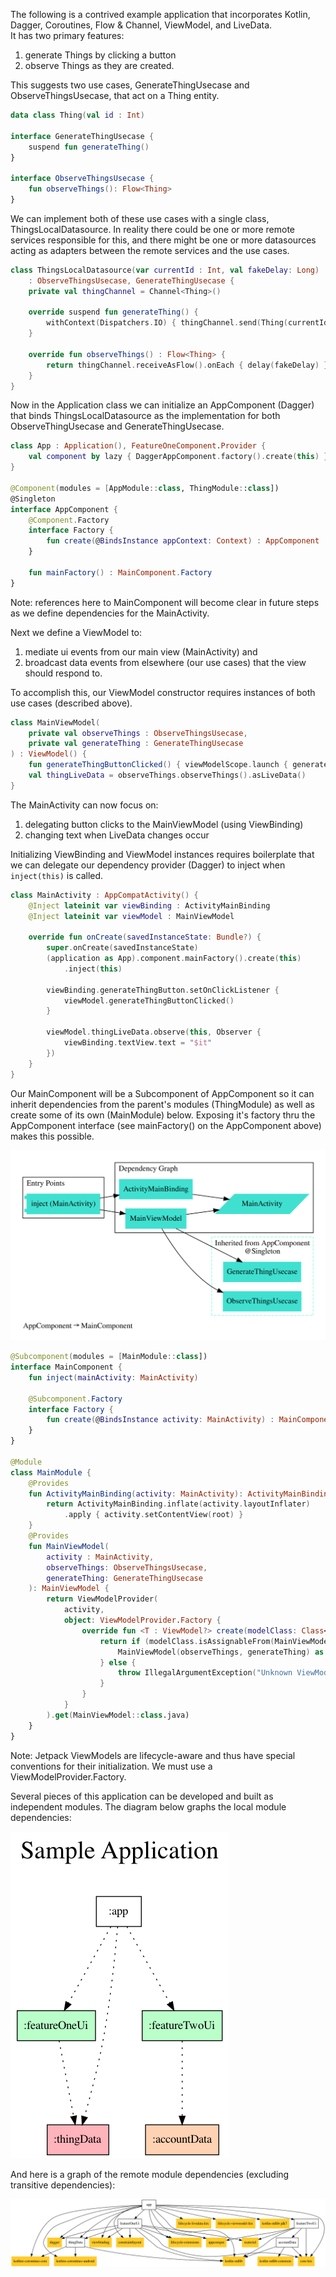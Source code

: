 The following is a contrived example application that incorporates 
Kotlin, Dagger, Coroutines, Flow & Channel, ViewModel, and LiveData.  
It has two primary features:
1. generate Things by clicking a button
2. observe Things as they are created. 

This suggests two use cases, GenerateThingUsecase and ObserveThingsUsecase, 
that act on a Thing entity.

```kotlin
data class Thing(val id : Int)

interface GenerateThingUsecase {
    suspend fun generateThing()
}

interface ObserveThingsUsecase {
    fun observeThings(): Flow<Thing>
}
```

We can implement both of these use cases with a single class, ThingsLocalDatasource.
In reality there could be one or more remote services responsible for this, and there might be one
or more datasources acting as adapters between the remote services and the use cases.

```kotlin
class ThingsLocalDatasource(var currentId : Int, val fakeDelay: Long)
    : ObserveThingsUsecase, GenerateThingUsecase {
    private val thingChannel = Channel<Thing>()

    override suspend fun generateThing() {
        withContext(Dispatchers.IO) { thingChannel.send(Thing(currentId++)) }
    }

    override fun observeThings() : Flow<Thing> {
        return thingChannel.receiveAsFlow().onEach { delay(fakeDelay) }.flowOn(Dispatchers.IO)
    }
}
```
Now in the Application class we can initialize an AppComponent (Dagger) that
binds ThingsLocalDatasource as the implementation for both ObserveThingUsecase and GenerateThingUsecase.

```kotlin
class App : Application(), FeatureOneComponent.Provider {
    val component by lazy { DaggerAppComponent.factory().create(this) }
}

@Component(modules = [AppModule::class, ThingModule::class])
@Singleton
interface AppComponent {
    @Component.Factory
    interface Factory {
        fun create(@BindsInstance appContext: Context) : AppComponent
    }

    fun mainFactory() : MainComponent.Factory
}
```

Note: references here to MainComponent will become clear in future steps as we define dependencies for the MainActivity.

Next we define a ViewModel to:
1) mediate ui events from our main view (MainActivity) and
2) broadcast data events from elsewhere (our use cases) that the view should respond to.

To accomplish this, our ViewModel constructor requires instances of both use cases (described above).
```kotlin
class MainViewModel(
    private val observeThings : ObserveThingsUsecase,
    private val generateThing : GenerateThingUsecase
) : ViewModel() {
    fun generateThingButtonClicked() { viewModelScope.launch { generateThing.generateThing() } }
    val thingLiveData = observeThings.observeThings().asLiveData()
}
```

The MainActivity can now focus on:
1) delegating button clicks to the MainViewModel (using ViewBinding)
2) changing text when LiveData changes occur

Initializing ViewBinding and ViewModel instances requires boilerplate that we can delegate
our dependency provider (Dagger) to inject when `inject(this)` is called.


```kotlin
class MainActivity : AppCompatActivity() {
    @Inject lateinit var viewBinding : ActivityMainBinding
    @Inject lateinit var viewModel : MainViewModel

    override fun onCreate(savedInstanceState: Bundle?) {
        super.onCreate(savedInstanceState)
        (application as App).component.mainFactory().create(this)
            .inject(this)

        viewBinding.generateThingButton.setOnClickListener {
            viewModel.generateThingButtonClicked()
        }

        viewModel.thingLiveData.observe(this, Observer {
            viewBinding.textView.text = "$it"
        })
    }
}

```

Our MainComponent will be a Subcomponent of AppComponent so it can inherit dependencies from the
parent's modules (ThingModule) as well as create some of its own (MainModule) below.  Exposing it's
factory thru the AppComponent interface (see mainFactory() on the AppComponent above) makes this possible.

<img src="docs/com.example.myapplication.MainComponent.svg" alt="MainComponent.svg"/>

```kotlin
@Subcomponent(modules = [MainModule::class])
interface MainComponent {
    fun inject(mainActivity: MainActivity)

    @Subcomponent.Factory
    interface Factory {
        fun create(@BindsInstance activity: MainActivity) : MainComponent
    }
}

@Module
class MainModule {
    @Provides
    fun ActivityMainBinding(activity: MainActivity): ActivityMainBinding {
        return ActivityMainBinding.inflate(activity.layoutInflater)
            .apply { activity.setContentView(root) }
    }
    @Provides
    fun MainViewModel(
        activity : MainActivity,
        observeThings: ObserveThingsUsecase,
        generateThing: GenerateThingUsecase
    ): MainViewModel {
        return ViewModelProvider(
            activity,
            object: ViewModelProvider.Factory {
                override fun <T : ViewModel?> create(modelClass: Class<T>): T {
                    return if (modelClass.isAssignableFrom(MainViewModel::class.java)) {
                        MainViewModel(observeThings, generateThing) as T
                    } else {
                        throw IllegalArgumentException("Unknown ViewModel Class")
                    }
                }
            }
        ).get(MainViewModel::class.java)
    }
}
```

Note: Jetpack ViewModels are lifecycle-aware and thus have special conventions for their initialization.
We must use a ViewModelProvider.Factory.   

Several pieces of this application can be developed and built as independent modules.
The diagram below graphs the local module dependencies:

<img src="docs/project.dot.png" alt="Local Dependency Graph"/>

And here is a graph of the remote module dependencies (excluding transitive dependencies):

<img src="docs/dependency-graph-my-generator.png" alt="Remote Dependency Graph"/>
